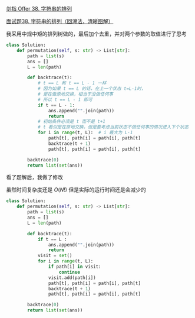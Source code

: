 [剑指 Offer 38. 字符串的排列](https://leetcode-cn.com/problems/zi-fu-chuan-de-pai-lie-lcof/)

[面试题38. 字符串的排列（回溯法，清晰图解）](https://leetcode-cn.com/problems/zi-fu-chuan-de-pai-lie-lcof/solution/mian-shi-ti-38-zi-fu-chuan-de-pai-lie-hui-su-fa-by/)

我采用中规中矩的排列树做的，最后加个去重，并对两个参数的取值进行了思考

```python
class Solution:
    def permutation(self, s: str) -> List[str]:
        path = list(s)
        ans = []
        L = len(path)

        def backtrace(t):
            # t == L 和 t == L - 1 一样
            # 因为如果 t == L 的话，在上一个状态 t=L-1时，
            # 是在做原地交换，相当于没做任何事
            # 所以 t == L - 1 即可
            if t == L - 1:  
                ans.append("".join(path))
                return
            # 初始条件必须是 t 而不是 t+1
            # t 看似是在原地交换，但是要考虑当前状态不做任何事的情况进入下个状态
            for i in range(t, L):  # i 最大为 L-1
                path[t], path[i] = path[i], path[t]
                backtrace(t + 1)
                path[t], path[i] = path[i], path[t]

        backtrace(0)
        return list(set(ans))
```

看了题解后，我做了修改

虽然时间复杂度还是 $O(N!)$ 但是实际的运行时间还是会减少的

```python
class Solution:
    def permutation(self, s: str) -> List[str]:
        path = list(s)
        ans = []
        L = len(path)

        def backtrace(t):
            if t == L :  
                ans.append("".join(path))
                return
            visit = set()
            for i in range(t, L): 
                if path[i] in visit:
                    continue
                visit.add(path[i])
                path[t], path[i] = path[i], path[t]
                backtrace(t + 1)
                path[t], path[i] = path[i], path[t]

        backtrace(0)
        return list(set(ans))
```

